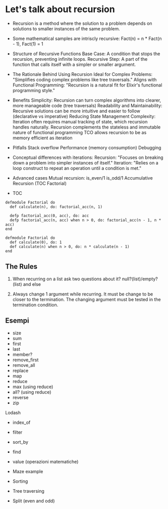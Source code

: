 # Let's talk about recursion

- Recursion is a method where the solution to a problem depends on solutions to smaller instances of the same problem.
- Some mathematical samples are intriscly recursive: Fact(n) = n * Fact(n - 1), Fact(1) = 1
- Structure of Recursive Functions
    Base Case: A condition that stops the recursion, preventing infinite loops.
    Recursive Step: A part of the function that calls itself with a simpler or smaller argument.
- The Rationale Behind Using Recursion
    Ideal for Complex Problems: "Simplifies coding complex problems like tree traversals."
    Aligns with Functional Programming: "Recursion is a natural fit for Elixir's functional programming style."
- Benefits
    Simplicity: Recursion can turn complex algorithms into clearer, more manageable code (tree traversals)
    Readability and Maintainability: Recursive solutions can be more intuitive and easier to follow (declarative vs imperative)
    Reducing State Management Complexity: Iteration often requires manual tracking of state, which recursion handles naturally.
    Recursion complements the stateless and immutable nature of functional programming
    TCO allows recursion to be as memory efficient as iteration
- Pitfalls
    Stack overflow
    Performance (memory consumption)
    Debugging
- Conceptual differences with iterations:
    Recursion: "Focuses on breaking down a problem into simpler instances of itself."
    Iteration: "Relies on a loop construct to repeat an operation until a condition is met."
- Advanced cases
  Mutual recursion: is_even/1 is_odd/1
  Accumulative Recursion (TOC Factorial)


- TOC
```
defmodule Factorial do
  def calculate(n), do: factorial_acc(n, 1)

  defp factorial_acc(0, acc), do: acc
  defp factorial_acc(n, acc) when n > 0, do: factorial_acc(n - 1, n * acc)
end
```

```
defmodule Factorial do
  def calculate(0), do: 1
  def calculate(n) when n > 0, do: n * calculate(n - 1)
end
```

## The Rules
1) When recurring on a list ask two questions about it?
null?(list)/empty?(list) and else

2) Always change 1 argument while recurring. It must be change to be closer to the termination. The changing argument must be tested in the termination condition.




## Esempi
- size
- sum
- first
- last
- member?
- remove_first
- remove_all
- replace
- map
- reduce
- max (using reduce)
- all? (using reduce)
- reverse
- zip

Lodash
- index_of
- filter
- sort_by
- find


- value (operazioni matematiche)
- Maze example
- Sorting
- Tree traversing
- Split (even and odd)
